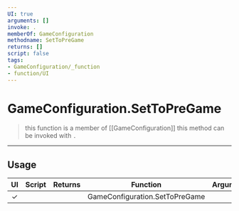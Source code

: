 ```yaml
---
UI: true
arguments: []
invoke: .
memberOf: GameConfiguration
methodname: SetToPreGame
returns: []
script: false
tags:
- GameConfiguration/_function
- function/UI
---
```

# GameConfiguration.SetToPreGame
> this function is a member of [[GameConfiguration]]
> this method can be invoked with `.`
-----
## Usage
|  UI | Script | Returns | Function | Arguments |
|:---:|:------:|-------:|:--------:|:---------|
|✓| ||GameConfiguration.SetToPreGame||

